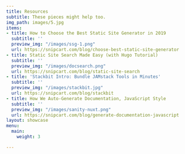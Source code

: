 ```yaml
---
title: Resources
subtitle: These pieces might help too.
img_path: images/5.jpg
items:
- title: How to Choose the Best Static Site Generator in 2019
  subtitle: ''
  preview_img: "/images/ssg-1.png"
  url: https://snipcart.com/blog/choose-best-static-site-generator
- title: Static Site Search Made Easy (with Hugo Tutorial)
  subtitle: ''
  preview_img: "/images/docsearch.png"
  url: https://snipcart.com/blog/static-site-search
- title: 'Stackbit Intro: Bundle JAMstack Tools in Minutes'
  subtitle: ''
  preview_img: "/images/stackbit.jpg"
  url: https://snipcart.com/blog/stackbit
- title: How We Auto-Generate Documentation, JavaScript Style
  subtitle: ''
  preview_img: "/images/sanity-nuxt.png"
  url: https://snipcart.com/blog/generate-documentation-javascript
layout: showcase
menu:
  main:
    weight: 3

---
```

